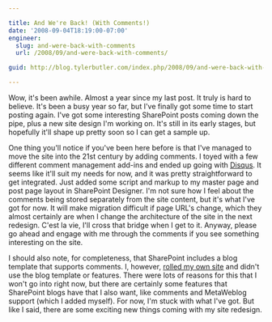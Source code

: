 ```yaml
---

title: And We're Back! (With Comments!)
date: '2008-09-04T18:19:00-07:00'
engineer:
  slug: and-were-back-with-comments
  url: /2008/09/and-were-back-with-comments/

guid: http://blog.tylerbutler.com/index.php/2008/09/and-were-back-with-comments/

---
```


Wow, it's been awhile. Almost a year since my last post. It truly is hard to
believe. It's been a busy year so far, but I've finally got some time to start
posting again. I've got some interesting SharePoint posts coming down the
pipe, plus a new site design I'm working on. It's still in its early stages,
but hopefully it'll shape up pretty soon so I can get a sample up.

One thing you'll notice if you've been here before is that I've managed to
move the site into the 21st century by adding comments. I toyed with a few
different comment management add-ins and ended up going with [Disqus][1]. It
seems like it'll suit my needs for now, and it was pretty straightforward to
get integrated. Just added some script and markup to my master page and post
page layout in SharePoint Designer. I'm not sure how I feel about the comments
being stored separately from the site content, but it's what I've got for now.
It will make migration difficult if page URL's change, which they almost
certainly are when I change the architecture of the site in the next redesign.
C'est la vie, I'll cross that bridge when I get to it. Anyway, please go ahead
and engage with me through the comments if you see something interesting on
the site.

I should also note, for completeness, that SharePoint includes a blog template
that supports comments. I, however, [rolled my own site][2] and didn't use the
blog template or features. There were lots of reasons for this that I won't go
into right now, but there are certainly some features that SharePoint blogs
have that I also want, like comments and MetaWeblog support (which I added
myself). For now, I'm stuck with what I've got. But like I said, there are
some exciting new things coming with my site redesign.

   [1]: http://disqus.com/
   [2]: /2006/11/building-tylerbutlercom-on-moss/
